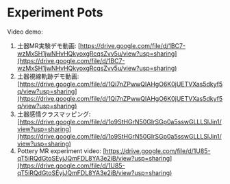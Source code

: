 # Experiment Pots

Video demo:

1. 土器MR実験デモ動画: [https://drive.google.com/file/d/1BC7-wzMxSH1jwNHvHQkyoxgRcqsZvv5u/view?usp=sharing](https://drive.google.com/file/d/1BC7-wzMxSH1jwNHvHQkyoxgRcqsZvv5u/view?usp=sharing)
2. 土器視線軌跡デモ動画: [https://drive.google.com/file/d/1Qi7nZPwwQIAHgO6K0jUETVXas5dkyf5q/view?usp=sharing](https://drive.google.com/file/d/1Qi7nZPwwQIAHgO6K0jUETVXas5dkyf5q/view?usp=sharing)
3. 土器感情クラスマッピング: [https://drive.google.com/file/d/1o9StHGrN50GIrSGp0a5sswGLLLSlJin1/view?usp=sharing](https://drive.google.com/file/d/1o9StHGrN50GIrSGp0a5sswGLLLSlJin1/view?usp=sharing)
4. Pottery MR experiment video: [https://drive.google.com/file/d/1U85-qT5iRQdGtoSEyjJQmFDL8YA3e2iB/view?usp=sharing](https://drive.google.com/file/d/1U85-qT5iRQdGtoSEyjJQmFDL8YA3e2iB/view?usp=sharing)
